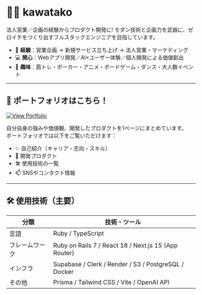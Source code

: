 # 🧑‍💻 kawatako

法人営業／企画の経験からプロダクト開発に!
モダン技術と企画力を武器に、ゼロイチをつくり出すフルスタックエンジニアを目指しています。

- 🎯 **経験**：営業企画 → 新規サービス立ち上げ → 法人営業・マーケティング
- 💻 **関心**：Webアプリ開発／AI×ユーザー体験／個人開発による価値創出
- 🎲 **趣味**：筋トレ・ポーカー・アニメ・ボードゲーム・ダンス・大人数イベント

---

## 🔗 ポートフォリオはこちら！

[![View Portfolio](https://img.shields.io/badge/Portfolio%20Site-%E8%A6%A7%E8%A6%A7%E3%81%99%E3%82%8B-blue?style=for-the-badge)](https://kawatako.github.io)

自分自身の強みや価値観、開発したプロダクトを1ページにまとめています。  
ポートフォリオでは以下をご覧いただけます：

- ✨ 自己紹介（キャリア・志向・スキル）
- 🚀 開発プロダクト
- 🛠 使用技術の一覧
- 📫 SNSやコンタクト情報

---

## 🛠 使用技術（主要）

| 分類 | 技術・ツール |
|------|--------------|
| 言語 | Ruby / TypeScript |
| フレームワーク | Ruby on Rails 7 / React 18 / Next.js 15 (App Router) |
| インフラ | Supabase / Clerk / Render / S3 / PostgreSQL / Docker |
| その他 | Prisma / Tailwind CSS / Vite / OpenAI API |
